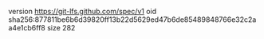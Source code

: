 version https://git-lfs.github.com/spec/v1
oid sha256:877811be6b6d39820ff13b22d5629ed47b6de85489848766e32c2aa4e1cb6ff8
size 282
